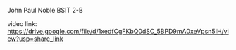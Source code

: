 John Paul Noble BSIT 2-B

video link:
https://drive.google.com/file/d/1xedfCgFKbQ0dSC_5BPD9mA0xeVpsn5IH/view?usp=share_link

